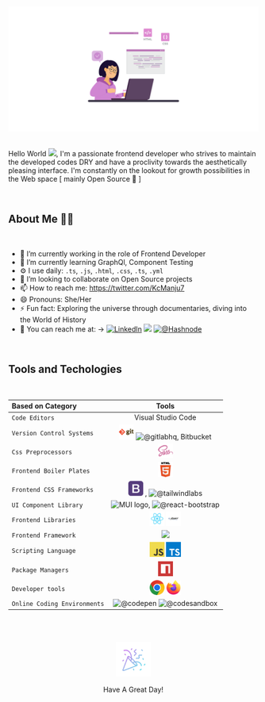 <div align="center">
  <img src="./banner.svg"/>
</div>

<br/>

Hello World <img src = "https://raw.githubusercontent.com/MartinHeinz/MartinHeinz/master/wave.gif" width = 20px>, I'm a passionate frontend developer who strives to maintain the developed codes DRY and have a proclivity towards the aesthetically pleasing interface. I'm constantly on the lookout for growth possibilities in the Web space [ mainly Open Source 🫶 ]


<br/>

## About Me 👩‍🦰 
<br/>

- 🔭 I’m currently working in the role of Frontend Developer
- 🌱 I’m currently learning GraphQl, Component Testing
- ⚙️ I use daily: `.ts`, `.js`, `.html`, `.css`, `.ts`, `.yml`
- 👯 I’m looking to collaborate on Open Source projects
- 📫 How to reach me: https://twitter.com/KcManju7
- 😄 Pronouns: She/Her
- ⚡ Fun fact: Exploring the universe through documentaries, diving into the World of History
- 💛 You can reach me at: -> <a  href="https://www.linkedin.com/in/swikriti-kc/" target="_blank"><img alt="LinkedIn" src="https://img.shields.io/badge/linkedin%20-%230077B5.svg?&style=for-the-badge&logo=linkedin&logoColor=white" /></a>
<a href="https://twitter.com/Swikriti_Kc7" target="_blank"><img src="https://img.shields.io/badge/twitter-%2300acee.svg?&style=for-the-badge&logo=twitter&logoColor=white&alt=twitter" /></a>
<a href='https://hashnode.com/@Swikrity' target="_blank"><img src="https://img.shields.io/badge/Hashnode-2962FF?style=for-the-badge&logo=hashnode&logoColor=white" alt="@Hashnode"></a>&nbsp;&nbsp;&nbsp;&nbsp;
</a>

<br/>

## Tools and Techologies

<br/>

| Based on Category | Tools  |
| :---         |     :---:      |
| `Code Editors` | Visual Studio Code     | 
| `Version Control Systems`    | <img src="https://raw.githubusercontent.com/github/explore/80688e429a7d4ef2fca1e82350fe8e3517d3494d/topics/git/git.png" width="30" height="30" alt="git logo"> <img src="https://avatars.githubusercontent.com/u/1086321?s=200&amp;v=4" width="30" height="30" alt="@gitlabhq">, Bitbucket |
| `Css Preprocessors` | <img src="https://raw.githubusercontent.com/github/explore/80688e429a7d4ef2fca1e82350fe8e3517d3494d/topics/sass/sass.png" width="30" height="30" alt="sass logo"> |
| `Frontend Boiler Plates` | <img src="https://raw.githubusercontent.com/github/explore/80688e429a7d4ef2fca1e82350fe8e3517d3494d/topics/html/html.png" width="30" height="30" alt="html5 logo"> |
| `Frontend CSS Frameworks` | <img src="https://raw.githubusercontent.com/github/explore/80688e429a7d4ef2fca1e82350fe8e3517d3494d/topics/bootstrap/bootstrap.png" width="30" height="30" alt="bootstrap logo"> , <img src="https://avatars.githubusercontent.com/u/67109815?s=200&amp;v=4" width="30" height="30" alt="@tailwindlabs"> |
| `UI Component Library` | <img width="30" src="https://avatars.githubusercontent.com/u/33663932?s=200&v=4" alt="MUI logo" style="max-width: 100%;" height="30">, <img src="https://avatars.githubusercontent.com/u/6853419?s=200&amp;v=4" width="30" height="30" alt="@react-bootstrap"> |
| `Frontend Libraries` | <img src="https://raw.githubusercontent.com/github/explore/80688e429a7d4ef2fca1e82350fe8e3517d3494d/topics/react/react.png" width="30" height="30" alt="react logo"> <img src="https://raw.githubusercontent.com/github/explore/80688e429a7d4ef2fca1e82350fe8e3517d3494d/topics/jquery/jquery.png" width="30" height="30" alt="jquery logo"> |
| `Frontend Framework` | <img src="https://camo.githubusercontent.com/f21f1fa29dfe5e1d0772b0efe2f43eca2f6dc14f2fede8d9cbef4a3a8210c91d/68747470733a2f2f6173736574732e76657263656c2e636f6d2f696d6167652f75706c6f61642f76313636323133303535392f6e6578746a732f49636f6e5f6c696768745f6261636b67726f756e642e706e67" height="30" style="visibility:visible;max-width:100%;"> |
| `Scripting Language` | <img src="https://raw.githubusercontent.com/github/explore/80688e429a7d4ef2fca1e82350fe8e3517d3494d/topics/javascript/javascript.png" width="30" height="30" alt="javascript logo"> <img src="https://raw.githubusercontent.com/github/explore/80688e429a7d4ef2fca1e82350fe8e3517d3494d/topics/typescript/typescript.png" width="30" height="30" class="d-block rounded-2 mr-3 flex-shrink-0" alt="typescript logo"> |
|`Package Managers` | <img src="https://raw.githubusercontent.com/github/explore/80688e429a7d4ef2fca1e82350fe8e3517d3494d/topics/npm/npm.png" width="30" height="30" alt="npm logo"> |
| `Developer tools` | <img src="https://raw.githubusercontent.com/github/explore/002d791bc68a86506b1bb7a3332bb6ba8e1d1891/topics/chrome/chrome.png" width="30" height="30" alt="chrome logo"> <img src="https://raw.githubusercontent.com/github/explore/728542e0d33f83720614f61923a9cb424264db23/topics/firefox/firefox.png" width="30" height="30" alt="firefox logo"> |
| `Online Coding Environments` |  <img src="https://avatars.githubusercontent.com/u/1545643?s=200&amp;v=4" width="30" height="30" alt="@codepen"> <img src="https://avatars.githubusercontent.com/u/32880324?s=200&amp;v=4" width="30" height="30" alt="@codesandbox"> 

<br/>

<br/>
<br/>
   
<div align="center">
  <img src="./confetti.gif" alt="tada" class="width-full" width="70"/>
  <br/>
  
  <span>Have A Great Day! </span>
</div>
<!--
**swikritii/swikritii** is a ✨ _special_ ✨ repository because its `README.md` (this file) appears on your GitHub profile.

Here are some ideas to get you started:


-->
